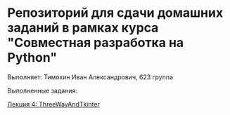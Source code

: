 # Репозиторий для сдачи домашних заданий в рамках курса "Совместная разработка на Python"

Выполняет: Тимохин Иван Александрович, 623 группа

Выполненные задания:


[Лекция 4: ThreeWayAndTkinter](https://github.com/DeadSonger/PythonDevelopment2021/tree/master/03_ThreeWayAndTkinter "Первое задание")